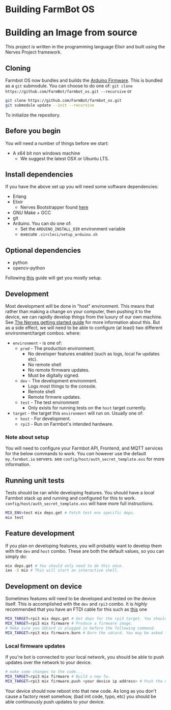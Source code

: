 # Building FarmBot OS
# Building an Image from source
This project is written in the programming language Elixir and built using the
Nerves Project framework.

## Cloning
Farmbot OS now bundles and builds the [Arduino Firmware](https://github.com/farmbot/farmbot-arduino-firmware).
This is bundled as a `git` submodule. You can choose to do one of:
`git clone https://github.com/FarmBot/farmbot_os.git --recursive`
or
```bash
git clone https://github.com/FarmBot/farmbot_os.git
git submodule update --init --recursive
```
To initialize the repository.

## Before you begin
You will need a number of things before we start:
* A x64 bit non windows machine
  * We suggest the latest OSX or Ubuntu LTS.

## Install dependencies
If you have the above set up you will need some software dependencies:
* Erlang
* Elixir
  * Nerves Bootstrapper found [here](https://hexdocs.pm/nerves/installation.html#Linux)
* GNU Make + GCC
* git
* Arduino. You can do one of:
  * Set the `ARDUINO_INSTALL_DIR` environment variable
  * execute `.circleci/setup_arduino.sh`

## Optional dependencies
* python
* opencv-python

Following [this](http://embedded-elixir.com/post/2017-05-23-using-asdf-vm/) guide
will get you mostly setup.

## Development
Most development will be done in "host" environment. This means that rather than
making a change on your computer, then pushing it to the device, we can rapidly
develop things from the luxury of our own machine.
See [The Nerves getting started guide](https://hexdocs.pm/nerves/getting-started.html)
for more information about this. But as a side effect, we will need to be able
to configure (at least) two different environment/target combos. where:
* `environment` - is one of:
  * `prod` - The production environment.
    * No developer features enabled (such as logs, local fw updates etc).
    * No remote shell
    * No remote firmware updates.
    * Must be digitally signed.
  * `dev` - The development environment.
    * Logs most things to the console.
    * Remote shell
    * Remote firmwre updates.
  * `test` - The test environment
    * Only exists for running tests on the `host` target currently.
* `target` - the target this `environment` will run on. Usually one of:
  * `host` - For development.
  * `rpi3` - Run on Farmbot's intended hardware.

### Note about setup
You will need to configure your Farmbot API, Frontend, and MQTT services for the
below commands to work. You _can_ however use the default `my.farmbot.io` servers.
see `config/host/auth_secret_template.exs` for more information.

## Running unit tests
Tests should be ran while developing features. You should have a *local* Farmbot
stack up and running and configured for this to work.
`config/host/auth_secret_template.exs` will have more full instructions.

```bash
MIX_ENV=test mix deps.get # Fetch test env specific deps.
mix test
```

## Feature development
If you plan on developing features, you will probably want to develop them with
the `dev` and `host` combo. These are both the default values, so you can simply do:
```bash
mix deps.get # You should only need to do this once.
iex -S mix # This will start an interactive shell.
```

## Development on device
Sometimes features will need to be developed and tested on the device itself.
This is accomplished with the `dev` and `rpi3` combo.
It is *highly* recommended that you have an FTDI cable for this such as
[this](https://www.digikey.com/product-detail/en/ftdi/TTL-232R-RPI/768-1204-ND) one


```bash
MIX_TARGET=rpi3 mix deps.get # Get deps for the rpi3 target. You should only need to do this once.
MIX_TARGET=rpi3 mix firmware # Produce a firmware image.
# Make sure you SDCard is plugged in before the following command.
MIX_TARGET=rpi3 mix firmware.burn # Burn the sdcard. You may be asked for a password here.
```

### Local firmware updates
If you're bot is connected to your local network, you should be able to
push updates over the network to your device.

```bash
# make some changes to the code...
MIX_TARGET=rpi3 mix firmware # Build a new fw.
MIX_TARGET=rpi3 mix firmware.push <your device ip address> # Push the new fw to the device.
```
Your device should now reboot into that new code. As long as you don't cause
a factory reset somehow, (bad init code, typo, etc) you should be able
continuously push updates to your device.
